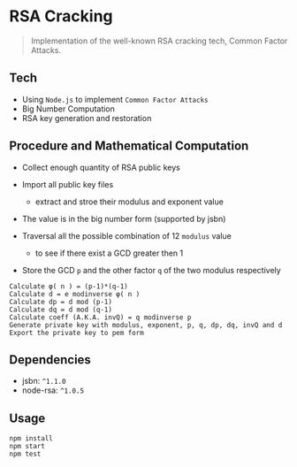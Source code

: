 # RSA Cracking
>Implementation of the well-known RSA cracking tech, Common Factor Attacks.

## Tech
- Using `Node.js` to implement `Common Factor Attacks` 
- Big Number Computation
- RSA key generation and restoration

## Procedure and Mathematical Computation
- Collect enough quantity of RSA public keys

- Import all public key files
   - extract and stroe their modulus and exponent value

- The value is in the big number form (supported by jsbn)

- Traversal all the possible combination of 12 `modulus` value 
   - to see if there exist a GCD greater then 1

- Store the GCD `p` and the other factor `q` of the two modulus respectively

```
Calculate φ( n ) = (p-1)*(q-1)
Calculate d = e modinverse φ( n )
Calculate dp = d mod (p-1)
Calculate dq = d mod (q-1)
Calculate coeff (A.K.A. invQ) = q modinverse p
Generate private key with modulus, exponent, p, q, dp, dq, invQ and d
Export the private key to pem form
```

## Dependencies
* jsbn: `^1.1.0`
* node-rsa: `^1.0.5`

## Usage
```
npm install
npm start
npm test
```
